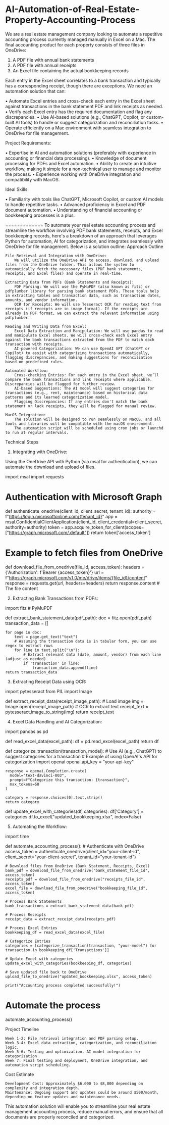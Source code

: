 # AI-Automation-of-Real-Estate-Property-Accounting-Process
We are a real estate management company looking to automate a repetitive accounting process currently managed manually in Excel on a Mac. The final accounting product for each property consists of three files in OneDrive:

1. A PDF file with annual bank statements
2. A PDF file with annual receipts
3. An Excel file containing the actual bookkeeping records

Each entry in the Excel sheet correlates to a bank transaction and typically has a corresponding receipt, though there are exceptions. We need an automation solution that can:

• Automate Excel entries and cross-check each entry in the Excel sheet against transactions in the bank statement PDF and link receipts as needed.
• Verify each Excel entry has the required documentation and flag any discrepancies.
• Use AI-based solutions (e.g., ChatGPT, Copilot, or custom-built AI tools) to handle or suggest categorization and reconciliation tasks.
• Operate efficiently on a Mac environment with seamless integration to OneDrive for file management.

Project Requirements:

• Expertise in AI and automation solutions (preferably with experience in accounting or financial data processing).
• Knowledge of document processing for PDFs and Excel automation.
• Ability to create an intuitive workflow, making it simple for a non-technical user to manage and monitor the process.
• Experience working with OneDrive integration and compatibility with MacOS.

Ideal Skills:

• Familiarity with tools like ChatGPT, Microsoft Copilot, or custom AI models to handle repetitive tasks.
• Advanced proficiency in Excel and PDF document automation.
• Understanding of financial accounting or bookkeeping processes is a plus.

=============
To automate your real estate accounting process and streamline the workflow involving PDF bank statements, receipts, and Excel bookkeeping records, here's a breakdown of an approach that leverages Python for automation, AI for categorization, and integrates seamlessly with OneDrive for file management. Below is a solution outline:
Approach Outline

    File Retrieval and Integration with OneDrive:
        We will utilize the OneDrive API to access, download, and upload files from the OneDrive folder. This allows the system to automatically fetch the necessary files (PDF bank statements, receipts, and Excel files) and operate in real-time.

    Extracting Data from PDFs (Bank Statements and Receipts):
        PDF Parsing: We will use the PyMuPDF (also known as fitz) or pdfplumber library for parsing bank statement PDFs. These tools help in extracting tables and transaction data, such as transaction dates, amounts, and vendor information.
        OCR for Receipts: We will use Tesseract OCR for reading text from receipts (if receipts are in image format). If the receipts are already in PDF format, we can extract the relevant information using pdfplumber.

    Reading and Writing Data from Excel:
        Excel Data Extraction and Manipulation: We will use pandas to read and manipulate Excel sheets. We will cross-check each Excel entry against the bank transactions extracted from the PDF to match each transaction with receipts.
        AI-powered Categorization: We can use OpenAI GPT (ChatGPT or Copilot) to assist with categorizing transactions automatically, flagging discrepancies, and making suggestions for reconciliation based on predefined rules.

    Automated Workflow:
        Cross-checking Entries: For each entry in the Excel sheet, we’ll compare the bank transactions and link receipts where applicable. Discrepancies will be flagged for further review.
        AI-based Suggestions: The AI model will suggest categories for transactions (e.g., rent, maintenance) based on historical data patterns and its learned categorization model.
        Flagging Discrepancies: If any entries don't match the bank statement or lack receipts, they will be flagged for manual review.

    MacOS Integration:
        The solution will be designed to run seamlessly on MacOS, and all tools and libraries will be compatible with the macOS environment.
        The automation script will be scheduled using cron jobs or launchd to run at regular intervals.

Technical Steps
1. Integrating with OneDrive:

Using the OneDrive API with Python (via msal for authentication), we can automate the download and upload of files.

import msal
import requests

# Authentication with Microsoft Graph
def authenticate_onedrive(client_id, client_secret, tenant_id):
    authority = f"https://login.microsoftonline.com/{tenant_id}"
    app = msal.ConfidentialClientApplication(client_id, client_credential=client_secret, authority=authority)
    token = app.acquire_token_for_client(scopes=["https://graph.microsoft.com/.default"])
    return token['access_token']

# Example to fetch files from OneDrive
def download_file_from_onedrive(file_id, access_token):
    headers = {'Authorization': f'Bearer {access_token}'}
    url = f"https://graph.microsoft.com/v1.0/me/drive/items/{file_id}/content"
    response = requests.get(url, headers=headers)
    return response.content  # The file content

2. Extracting Bank Transactions from PDFs:

import fitz  # PyMuPDF

def extract_bank_statement_data(pdf_path):
    doc = fitz.open(pdf_path)
    transaction_data = []

    for page in doc:
        text = page.get_text("text")
        # Assuming the transaction data is in tabular form, you can use regex to extract rows
        for line in text.split("\n"):
            # Extract relevant data (date, amount, vendor) from each line (adjust as needed)
            if 'transaction' in line:
                transaction_data.append(line)
    return transaction_data

3. Extracting Receipt Data using OCR:

import pytesseract
from PIL import Image

def extract_receipt_data(receipt_image_path):
    # Load image
    img = Image.open(receipt_image_path)
    # OCR to extract text
    receipt_text = pytesseract.image_to_string(img)
    return receipt_text

4. Excel Data Handling and AI Categorization:

import pandas as pd

def read_excel_data(excel_path):
    df = pd.read_excel(excel_path)
    return df

def categorize_transaction(transaction, model):
    # Use AI (e.g., ChatGPT) to suggest categories for a transaction
    # Example of using OpenAI's API for categorization
    import openai
    openai.api_key = "your-api-key"

    response = openai.Completion.create(
      model="text-davinci-003",
      prompt=f"Categorize this transaction: {transaction}",
      max_tokens=60
    )

    category = response.choices[0].text.strip()
    return category

def update_excel_with_categories(df, categories):
    df['Category'] = categories
    df.to_excel("updated_bookkeeping.xlsx", index=False)

5. Automating the Workflow:

import time

def automate_accounting_process():
    # Authenticate with OneDrive
    access_token = authenticate_onedrive(client_id="your-client-id", client_secret="your-client-secret", tenant_id="your-tenant-id")

    # Download files from OneDrive (Bank Statement, Receipts, Excel)
    bank_pdf = download_file_from_onedrive("bank_statement_file_id", access_token)
    receipts_pdf = download_file_from_onedrive("receipts_file_id", access_token)
    excel_file = download_file_from_onedrive("bookkeeping_file_id", access_token)

    # Process Bank Statements
    bank_transactions = extract_bank_statement_data(bank_pdf)

    # Process Receipts
    receipt_data = extract_receipt_data(receipts_pdf)

    # Process Excel Entries
    bookkeeping_df = read_excel_data(excel_file)

    # Categorize Entries
    categories = [categorize_transaction(transaction, "your-model") for transaction in bookkeeping_df['Transactions']]
    
    # Update Excel with categories
    update_excel_with_categories(bookkeeping_df, categories)

    # Save updated file back to OneDrive
    upload_file_to_onedrive("updated_bookkeeping.xlsx", access_token)

    print("Accounting process completed successfully!")

# Automate the process
automate_accounting_process()

Project Timeline

    Week 1-2: File retrieval integration and PDF parsing setup.
    Week 3-4: Excel data extraction, categorization, and reconciliation logic.
    Week 5-6: Testing and optimization, AI model integration for categorization.
    Week 7: Final testing and deployment, OneDrive integration, and automation script scheduling.

Cost Estimate

    Development Cost: Approximately $6,000 to $8,000 depending on complexity and integration depth.
    Maintenance: Ongoing support and updates could be around $500/month, depending on feature updates and maintenance needs.

This automation solution will enable you to streamline your real estate management accounting process, reduce manual errors, and ensure that all documents are properly reconciled and categorized.
